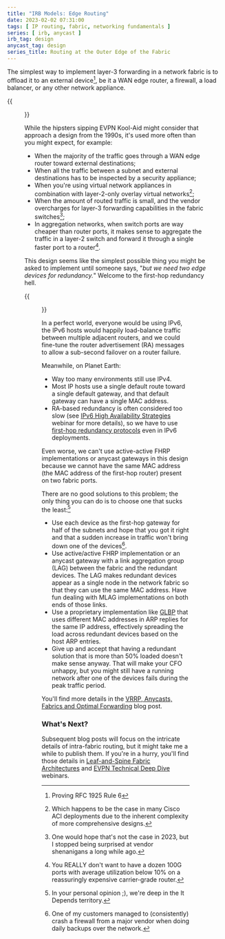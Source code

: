 ```yaml
---
title: "IRB Models: Edge Routing"
date: 2023-02-02 07:31:00
tags: [ IP routing, fabric, networking fundamentals ]
series: [ irb, anycast ]
irb_tag: design
anycast_tag: design
series_title: Routing at the Outer Edge of the Fabric
---
```

The simplest way to implement layer-3 forwarding in a network fabric is to offload it to an external device[^R6], be it a WAN edge router, a firewall, a load balancer, or any other network appliance.

{{<figure src="/2023/02/irb-edge-single.png" caption="Routing at the (outer) edge of the fabric">}}
<!--more-->
While the hipsters sipping EVPN Kool-Aid might consider that approach a design from the 1990s, it's used more often than you might expect, for example:

[^R6]: Proving RFC 1925 Rule 6

-   When the majority of the traffic goes through a WAN edge router toward external destinations;
-   When all the traffic between a subnet and external destinations has to be inspected by a security appliance;
-   When you're using virtual network appliances in combination with layer-2-only overlay virtual networks[^ACI];
-   When the amount of routed traffic is small, and the vendor overcharges for layer-3 forwarding capabilities in the fabric switches[^VOC];
-   In aggregation networks, when switch ports are way cheaper than router ports, it makes sense to aggregate the traffic in a layer-2 switch and forward it through a single faster port to a router[^100G].

[^ACI]: Which happens to be the case in many Cisco ACI deployments due to the inherent complexity of more comprehensive designs.

[^VOC]: One would hope that's not the case in 2023, but I stopped being surprised at vendor shenanigans a long while ago.

[^100G]: You REALLY don't want to have a dozen 100G ports with average utilization below 10% on a reassuringly expensive carrier-grade router.

This design seems like the simplest possible thing you might be asked to implement until someone says, "_but we need two edge devices for redundancy._" Welcome to the first-hop redundancy hell.

{{<figure src="/2023/02/irb-edge-redundant.png" caption="Redundant routing at the (outer) edge of the fabric">}}

In a perfect world, everyone would be using IPv6, the IPv6 hosts would happily load-balance traffic between multiple adjacent routers, and we could fine-tune the router advertisement (RA) messages to allow a sub-second failover on a router failure.

Meanwhile, on Planet Earth:

-   Way too many environments still use IPv4.
-   Most IP hosts use a single default route toward a single default gateway, and that default gateway can have a single MAC address.
-   RA-based redundancy is often considered too slow (see [IPv6 High Availability Strategies](https://www.ipspace.net/IPv6_High_Availability_Strategies) webinar for more details), so we have to use [first-hop redundancy protocols](https://en.wikipedia.org/wiki/First-hop_redundancy_protocol) even in IPv6 deployments.

Even worse, we can't use active-active FHRP implementations or anycast gateways in this design because we cannot have the same MAC address (the MAC address of the first-hop router) present on two fabric ports.

There are no good solutions to this problem; the only thing you can do is to choose one that sucks the least:[^YPO]

[^YPO]: In your personal opinion ;), we're deep in the It Depends territory.

-   Use each device as the first-hop gateway for half of the subnets and hope that you got it right and that a sudden increase in traffic won't bring down one of the devices[^FWC].
-   Use active/active FHRP implementation or an anycast gateway with a link aggregation group (LAG) between the fabric and the redundant devices. The LAG makes redundant devices appear as a single node in the network fabric so that they can use the same MAC address. Have fun dealing with MLAG implementations on both ends of those links.
-   Use a proprietary implementation like [GLBP](https://en.wikipedia.org/wiki/Gateway_Load_Balancing_Protocol) that uses different MAC addresses in ARP replies for the same IP address, effectively spreading the load across redundant devices based on the host ARP entries.
-   Give up and accept that having a redundant solution that is more than 50% loaded doesn't make sense anyway. That will make your CFO unhappy, but you might still have a running network after one of the devices fails during the peak traffic period.

[^FWC]: One of my customers managed to (consistently) crash a firewall from a major vendor when doing daily backups over the network.

You'll find more details in the [VRRP, Anycasts, Fabrics and Optimal Forwarding](/2013/06/vrrp-anycasts-fabrics-and-optimal.html) blog post.

### What's Next?

Subsequent blog posts will focus on the intricate details of intra-fabric routing, but it might take me a while to publish them. If you're in a hurry, you'll find those details in [Leaf-and-Spine Fabric Architectures](https://www.ipspace.net/Leaf-and-Spine_Fabric_Architectures) and [EVPN Technical Deep Dive](https://www.ipspace.net/EVPN_Technical_Deep_Dive) webinars.

